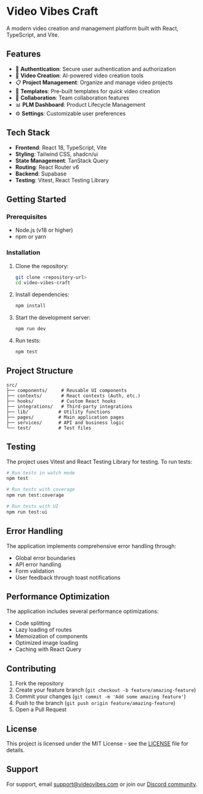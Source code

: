 # Video Vibes Craft

A modern video creation and management platform built with React, TypeScript, and Vite.

## Features

- 🔐 **Authentication**: Secure user authentication and authorization
- 🎥 **Video Creation**: AI-powered video creation tools
- 📋 **Project Management**: Organize and manage video projects
- 🎨 **Templates**: Pre-built templates for quick video creation
- 🤝 **Collaboration**: Team collaboration features
- 📊 **PLM Dashboard**: Product Lifecycle Management
- ⚙️ **Settings**: Customizable user preferences

## Tech Stack

- **Frontend**: React 18, TypeScript, Vite
- **Styling**: Tailwind CSS, shadcn/ui
- **State Management**: TanStack Query
- **Routing**: React Router v6
- **Backend**: Supabase
- **Testing**: Vitest, React Testing Library

## Getting Started

### Prerequisites

- Node.js (v18 or higher)
- npm or yarn

### Installation

1. Clone the repository:
   ```bash
   git clone <repository-url>
   cd video-vibes-craft
   ```

2. Install dependencies:
   ```bash
   npm install
   ```

3. Start the development server:
   ```bash
   npm run dev
   ```

4. Run tests:
   ```bash
   npm test
   ```

## Project Structure

```
src/
├── components/     # Reusable UI components
├── contexts/       # React contexts (Auth, etc.)
├── hooks/          # Custom React hooks
├── integrations/   # Third-party integrations
├── lib/           # Utility functions
├── pages/         # Main application pages
├── services/      # API and business logic
└── test/          # Test files
```

## Testing

The project uses Vitest and React Testing Library for testing. To run tests:

```bash
# Run tests in watch mode
npm test

# Run tests with coverage
npm run test:coverage

# Run tests with UI
npm run test:ui
```

## Error Handling

The application implements comprehensive error handling through:

- Global error boundaries
- API error handling
- Form validation
- User feedback through toast notifications

## Performance Optimization

The application includes several performance optimizations:

- Code splitting
- Lazy loading of routes
- Memoization of components
- Optimized image loading
- Caching with React Query

## Contributing

1. Fork the repository
2. Create your feature branch (`git checkout -b feature/amazing-feature`)
3. Commit your changes (`git commit -m 'Add some amazing feature'`)
4. Push to the branch (`git push origin feature/amazing-feature`)
5. Open a Pull Request

## License

This project is licensed under the MIT License - see the [LICENSE](LICENSE) file for details.

## Support

For support, email support@videovibes.com or join our [Discord community](https://discord.gg/videovibes).
